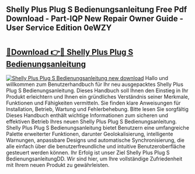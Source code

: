 ## Shelly Plus Plug S Bedienungsanleitung Free Pdf Download - Part-IQP New Repair Owner Guide - User Service Edition 0eWZY

# <h2><a href="http://df5e9d4.blite.top/?on=Shelly+Plus+Plug+S+Bedienungsanleitung">🔗Download 👉🔴 Shelly Plus Plug S Bedienungsanleitung</a></h2>

[![Shelly Plus Plug S Bedienungsanleitung new download](https://i.imgur.com/lujVjoI.png)](http://df5e9d4.blite.top/?on=Shelly+Plus+Plug+S+Bedienungsanleitung)
Hallo und willkommen zum Benutzerhandbuch für Ihr neu ausgepacktes Shelly Plus Plug S Bedienungsanleitung. Dieses Handbuch soll Ihnen den Einstieg in Ihr Produkt erleichtern und Ihnen ein gründliches Verständnis seiner Merkmale, Funktionen und Fähigkeiten vermitteln. Sie finden klare Anweisungen für Installation, Betrieb, Wartung und Fehlerbehebung. Bitte lesen Sie sorgfältig Dieses Handbuch enthält wichtige Informationen zum sicheren und effektiven Betrieb Ihres neuen Shelly Plus Plug S Bedienungsanleitung. Shelly Plus Plug S Bedienungsanleitung bietet Benutzern eine umfangreiche Palette erweiterter Funktionen, darunter Geolokalisierung, intelligente Warnungen, anpassbare Designs und automatische Synchronisierung, die alle einfach über die benutzerfreundliche und intuitive Benutzeroberfläche gesteuert werden können. Ihr Erfolg ist unser Ziel Shelly Plus Plug S BedienungsanleitungDD. Wir sind hier, um Ihre vollständige Zufriedenheit mit Ihrem neuen Produkt zu gewährleisten.
